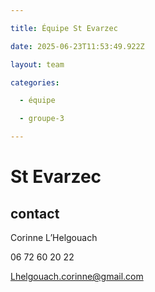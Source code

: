```yaml
---

title: Équipe St Evarzec 

date: 2025-06-23T11:53:49.922Z

layout: team

categories:

  - équipe

  - groupe-3

---
```


# St Evarzec 



## contact 

Corinne L’Helgouach

06 72 60 20 22

Lhelgouach.corinne@gmail.com

